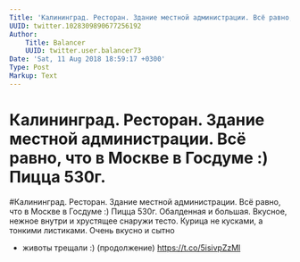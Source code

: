 ```yaml
---
Title: 'Калининград. Ресторан. Здание местной администрации. Всё равно, что в Москве в Госдуме :) Пицца 530г.'
UUID: twitter.1028309890677256192
Author:
    Title: Balancer
    UUID: twitter.user.balancer73
Date: 'Sat, 11 Aug 2018 18:59:17 +0300'
Type: Post
Markup: Text
---
```


# Калининград. Ресторан. Здание местной администрации. Всё равно, что в Москве в Госдуме :) Пицца 530г.

#Калининград. Ресторан. Здание местной администрации. Всё
равно, что в Москве в Госдуме :) Пицца 530г. Обалденная и
большая. Вкусное, нежное внутри и хрустящее снаружи тесто.
Курица не кусками, а тонкими листиками. Очень вкусно и сытно
- животы трещали :) (продолжение) https://t.co/5isivpZzMl